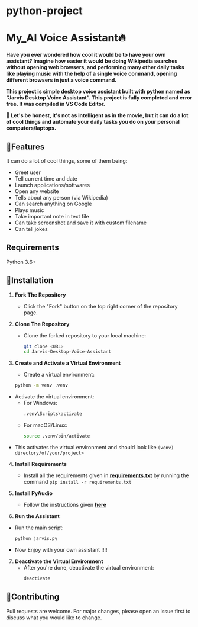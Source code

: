 # python-project
# My_AI Voice Assistant🔥


**Have you ever wondered how cool it would be to have your own assistant? Imagine how easier it would be doing Wikipedia searches without opening web browsers, and performing many other daily tasks like playing music with the help of a single voice command, opening different browsers in just a voice command.**

**This project is simple desktop voice assistant built with python named as “Jarvis Desktop Voice Assistant”. This project is fully completed and error free. It was compiled in VS Code Editor.**

**🔸 Let's be honest, it's not as intelligent as in the movie, but it can do a lot of cool things and automate your daily tasks you do on your personal computers/laptops.**


## 📌Features

It can do a lot of cool things, some of them being:

- Greet user
- Tell current time and date
- Launch applications/softwares
- Open any website
- Tells about any person (via Wikipedia)
- Can search anything on Google
- Plays music
- Take important note in text file
- Can take screenshot and save it with custom filename
- Can tell jokes

## Requirements

Python 3.6+

## 📌Installation

1. **Fork The Repository**
   - Click the "Fork" button on the top right corner of the repository page.

2. **Clone The Repository**
   - Clone the forked repository to your local machine:
     ```bash
     git clone <URL>
     cd Jarvis-Desktop-Voice-Assistant
     ```

3.  **Create and Activate a Virtual Environment**
     - Create a virtual environment:
     ```bash
     python -m venv .venv
     ```
   - Activate the virtual environment:
     - For Windows:
       ```bash
       .venv\Scripts\activate
       ```
     - For macOS/Linux:
       ```bash
       source .venv/bin/activate
       ```
   - This activates the virtual environment and should look like `(venv) directory/of/your/project>`

4. **Install Requirements**

   - Install all the requirements given in **[requirements.txt](https://github.com/kapadiya-devanshi/python-project.git)** by running the command `pip install -r requirements.txt`

5. **Install PyAudio**  
   - Follow the instructions given **[here](https://github.com/kapadiya-devanshi/python-project.git)**

6. **Run the Assistant**
  - Run the main script:
    ```bash
    python jarvis.py
    ```
  - Now Enjoy with your own assistant !!!!

7. **Deactivate the Virtual Environment**
   - After you're done, deactivate the virtual environment:
     ```bash
     deactivate
     ```

## 📌Contributing

Pull requests are welcome. For major changes, please open an issue first to discuss what you would like to change.
